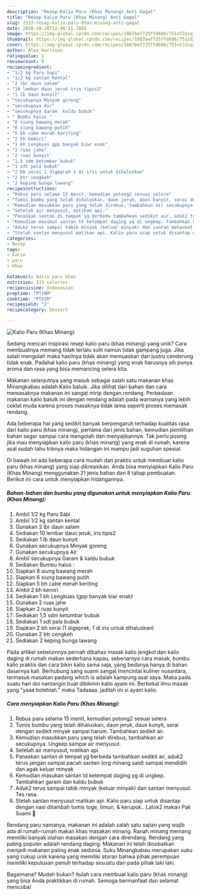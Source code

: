 ```yaml
---
description: "Resep Kalio Paru (Khas Minang) Anti Gagal"
title: "Resep Kalio Paru (Khas Minang) Anti Gagal"
slug: 2513-resep-kalio-paru-khas-minang-anti-gagal
date: 2020-10-20T22:49:11.789Z
image: https://img-global.cpcdn.com/recipes/1087bef725ffd606/751x532cq70/kalio-paru-khas-minang-foto-resep-utama.jpg
thumbnail: https://img-global.cpcdn.com/recipes/1087bef725ffd606/751x532cq70/kalio-paru-khas-minang-foto-resep-utama.jpg
cover: https://img-global.cpcdn.com/recipes/1087bef725ffd606/751x532cq70/kalio-paru-khas-minang-foto-resep-utama.jpg
author: Alex Harrison
ratingvalue: 3
reviewcount: 9
recipeingredient:
- "1/2 kg Paru Sapi"
- "1/2 kg santan kental"
- "2 lbr daun salam"
- "10 lembar daun jeruk iris tipis2"
- "1 lb daun kunyit"
- "secukupnya Minyak goreng"
- "secukupnya Air"
- "secukupnya Garam  kaldu bubuk"
- " Bumbu halus "
- "8 siung bawang merah"
- "6 siung bawang putih"
- "5 bh cabe merah keriting"
- "2 bh kemiri"
- "1 bh Lengkuas gpp banyak biar enak"
- "2 ruas jahe"
- "2 ruas kunyit"
- "1,5 sdm ketumbar bubuk"
- "1 sdt pala bubuk"
- "2 bh serai 1 digeprek 1 di iris untuk dihaluskan"
- "2 btr cengkeh"
- "2 keping bunga lawang"
recipeinstructions:
- "Rebus paru selama 15 menit, kemudian potong2 sesuai selera"
- "Tumis bumbu yang telah dihaluskan, daun jeruk, daun kunyit, serai dengan sedikit minyak sampai harum. Tambahkan sedikit air."
- "Kemudian masukkan paru yang telah direbus, tambahkan air secukupnya. Ungkep sampai air menyusut."
- "Setelah air menyusut, matikan api."
- "Panaskan santan di tempat yg berbeda tambahkan sedikit air, aduk2 terus jangan sampai pacah santan (org minang said) sampai mendidih dan agak keluar minyak"
- "Kemudian masukan santan td ketempat daging yg di ungkep. Tambahkan garam dan kaldu bubuk"
- "Aduk2 terus sampai tabik minyak (keluar minyak) dan santan menyusut. Tes rasa."
- "Stelah santan menyusut matikan api. Kalio paru siap untuk disantap dengan nasi ditambah tumis toge, timun, &amp; kerupuk.. Latok2 makan Pak Suami 🤭"
categories:
- Resep
tags:
- kalio
- paru
- khas

katakunci: kalio paru khas 
nutrition: 233 calories
recipecuisine: Indonesian
preptime: "PT10M"
cooktime: "PT31M"
recipeyield: "2"
recipecategory: Dessert

---
```



![Kalio Paru (Khas Minang)](https://img-global.cpcdn.com/recipes/1087bef725ffd606/751x532cq70/kalio-paru-khas-minang-foto-resep-utama.jpg)

Sedang mencari inspirasi resep kalio paru (khas minang) yang unik? Cara membuatnya memang tidak terlalu sulit namun tidak gampang juga. Jika salah mengolah maka hasilnya tidak akan memuaskan dan justru cenderung tidak enak. Padahal kalio paru (khas minang) yang enak harusnya sih punya aroma dan rasa yang bisa memancing selera kita.

Makanan selanjutnya yang masuk sebagai salah satu makanan khas Minangkabau adalah Kalio baluik. Jika dilihat dari bahan dan cara memasaknya makanan ini sangat mirip dengan rendang. Perbedaan makanan kalio baluik ini dengan rendang adalah pada warnanya yang lebih coklat muda karena proses masaknya tidak lama seperti proses memasak rendang.

Ada beberapa hal yang sedikit banyak berpengaruh terhadap kualitas rasa dari kalio paru (khas minang), pertama dari jenis bahan, kemudian pemilihan bahan segar sampai cara mengolah dan menyajikannya. Tak perlu pusing jika mau menyiapkan kalio paru (khas minang) yang enak di rumah, karena asal sudah tahu triknya maka hidangan ini mampu jadi suguhan spesial.


Di bawah ini ada beberapa cara mudah dan praktis untuk membuat kalio paru (khas minang) yang siap dikreasikan. Anda bisa menyiapkan Kalio Paru (Khas Minang) menggunakan 21 jenis bahan dan 8 tahap pembuatan. Berikut ini cara untuk menyiapkan hidangannya.

<!--inarticleads1-->

##### Bahan-bahan dan bumbu yang digunakan untuk menyiapkan Kalio Paru (Khas Minang):

1. Ambil 1/2 kg Paru Sapi
1. Ambil 1/2 kg santan kental
1. Gunakan 2 lbr daun salam
1. Sediakan 10 lembar daun jeruk, iris tipis2
1. Sediakan 1 lb daun kunyit
1. Gunakan secukupnya Minyak goreng
1. Gunakan secukupnya Air
1. Ambil secukupnya Garam &amp; kaldu bubuk
1. Sediakan  Bumbu halus :
1. Siapkan 8 siung bawang merah
1. Siapkan 6 siung bawang putih
1. Siapkan 5 bh cabe merah keriting
1. Ambil 2 bh kemiri
1. Sediakan 1 bh Lengkuas (gpp banyak biar enak)
1. Gunakan 2 ruas jahe
1. Siapkan 2 ruas kunyit
1. Sediakan 1,5 sdm ketumbar bubuk
1. Sediakan 1 sdt pala bubuk
1. Siapkan 2 bh serai (1 digeprek, 1 di iris untuk dihaluskan)
1. Gunakan 2 btr cengkeh
1. Sediakan 2 keping bunga lawang


Pada artikel sebelumnya pernah dibahas masak kalio jengkol dan kalio daging di rumah makan sederhana kapau, sebenarnya cara masak, bumbu kalio praktis dan cara bikin kalio sama saja, yang bedanya hanya di bahan dasarnya kali. Berhubung sang suami sangat mencintai kuliner nusantara, termasuk masakan padang which is adalah kampung asal saya. Maka pada suatu hari doi nantangin buat dibikinin kalio ayam ini. Berbekal ilmu masak yang &#34;yaaa bolehlah.&#34; maka Tadaaaa. jadilah ini si ayam kalio. 

<!--inarticleads2-->

##### Cara menyiapkan Kalio Paru (Khas Minang):

1. Rebus paru selama 15 menit, kemudian potong2 sesuai selera
1. Tumis bumbu yang telah dihaluskan, daun jeruk, daun kunyit, serai dengan sedikit minyak sampai harum. Tambahkan sedikit air.
1. Kemudian masukkan paru yang telah direbus, tambahkan air secukupnya. Ungkep sampai air menyusut.
1. Setelah air menyusut, matikan api.
1. Panaskan santan di tempat yg berbeda tambahkan sedikit air, aduk2 terus jangan sampai pacah santan (org minang said) sampai mendidih dan agak keluar minyak
1. Kemudian masukan santan td ketempat daging yg di ungkep. Tambahkan garam dan kaldu bubuk
1. Aduk2 terus sampai tabik minyak (keluar minyak) dan santan menyusut. Tes rasa.
1. Stelah santan menyusut matikan api. Kalio paru siap untuk disantap dengan nasi ditambah tumis toge, timun, &amp; kerupuk.. Latok2 makan Pak Suami 🤭


Rendang paru namanya, makanan ini adalah salah satu sajian yang wajib ada di rumah-rumah makan khas masakan minang. Ranah minang memang memiliki banyak olahan masakan dengan cara direndang. Rendang yang paling populer adalah rendang daging. Makanan ini telah dinobatkan menjadi makanan paling enak sedunia. Suku Minangkabau merupakan suku yang cukup unik karena yang memiliki aturan bahwa pihak perempuan memiliki keputusan penuh terhadap sesuatu dari pada pihak laki laki. 

Bagaimana? Mudah bukan? Itulah cara membuat kalio paru (khas minang) yang bisa Anda praktikkan di rumah. Semoga bermanfaat dan selamat mencoba!
